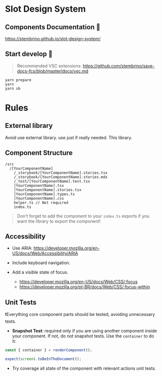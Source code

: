 # Slot Design System

## Components Documentation 📰
https://stembrino.github.io/slot-design-system/

## Start develop 🚀
> Recommended VSC extensions: https://github.com/stembrino/save-docs-fcs/blob/master/docs/vsc.md

```console
yarn prepare
yarn
yarn sb
```

# Rules

## External library
Avoid use external library. use just if really needed. This library.
## Component Structure

```
/src
  /[YourComponentName]
    /_storybook/[YourComponentName].stories.tsx
    /_storybook/[YourComponentName].stories.mdx
    /_test/[YourComponentName].test.tsx
    [YourComponentName].tsx
    [YourComponentName].stories.tsx
    [YourComponentName].types.ts
    [YourComponentName].css
    helper.ts // Not required
    index.ts
```

> Don't forget to add the component to your `index.ts` exports if you want the library to export the component!

## Accessibility
- Use ARIA: https://developer.mozilla.org/en-US/docs/Web/Accessibility/ARIA

- Include keyboard navigation.
- Add a visible state of focus.
  - https://developer.mozilla.org/en-US/docs/Web/CSS/:focus
  - https://developer.mozilla.org/pt-BR/docs/Web/CSS/:focus-within

## Unit Tests
❗Everything core component parts should be tested, avoiding unnecessary tests.

- **Snapshot Test**: required only if you are using another component inside your component. If not, do not snapshot tests. Use the `container` to do it: 
```ts
const { container } = renderComponent();

expect(screen).toBeInTheDocument();
```

- Try coverage all state of the component with relevant actions unit tests.
